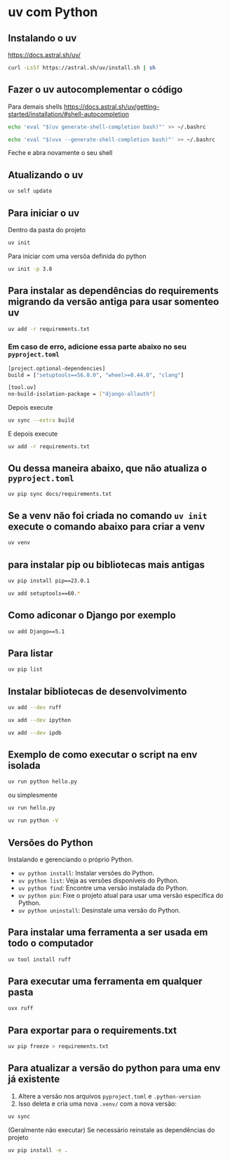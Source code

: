 # uv com Python

## Instalando o uv

https://docs.astral.sh/uv/

```bash
curl -LsSf https://astral.sh/uv/install.sh | sh
```

## Fazer o uv autocomplementar o código
Para demais shells https://docs.astral.sh/uv/getting-started/installation/#shell-autocompletion
```bash
echo 'eval "$(uv generate-shell-completion bash)"' >> ~/.bashrc
```
```bash
echo 'eval "$(uvx --generate-shell-completion bash)"' >> ~/.bashrc
```
Feche e abra novamente o seu shell

## Atualizando o uv
```bash
uv self update
```

## Para iniciar o uv
Dentro da pasta do projeto
```bash
uv init
```
Para iniciar com uma versõa definida do python
```bash
uv init -p 3.8
```

## Para instalar as dependências do requirements migrando da versão antiga para usar somenteo uv
```bash
uv add -r requirements.txt
```

### Em caso de erro, adicione essa parte abaixo no seu `pyproject.toml`
```bash
[project.optional-dependencies]
build = ["setuptools==56.0.0", "wheel>=0.44.0", "clang"]

[tool.uv]
no-build-isolation-package = ["django-allauth"]
```
Depois execute
```bash
uv sync --extra build
```
E depois execute
```bash
uv add -r requirements.txt
```

## Ou dessa maneira abaixo, que não atualiza o `pyproject.toml`
```bash
uv pip sync docs/requirements.txt
```

## Se a venv não foi criada no comando `uv init` execute o comando abaixo para criar a venv
```bash
uv venv
```

## para instalar pip ou bibliotecas mais antigas
```bash
uv pip install pip==23.0.1
```
```bash
uv add setuptools==60.*
```

## Como adiconar o Django por exemplo
```bash
uv add Django==5.1
```

## Para listar
```bash
uv pip list
```

## Instalar bibliotecas de desenvolvimento
```bash
uv add --dev ruff
```
```bash
uv add --dev ipython
```
```bash
uv add --dev ipdb
```

## Exemplo de como executar o script na env isolada
```bash
uv run python hello.py
```
ou simplesmente
```bash
uv run hello.py
```
```bash
uv run python -V
```

## Versões do Python
Instalando e gerenciando o próprio Python.

- `uv python install`: Instalar versões do Python.
- `uv python list`: Veja as versões disponíveis do Python.
- `uv python find`: Encontre uma versão instalada do Python.
- `uv python pin`: Fixe o projeto atual para usar uma versão específica do Python.
- `uv python uninstall`: Desinstale uma versão do Python.

## Para instalar uma ferramenta a ser usada em todo o computador
```bash
uv tool install ruff
```

## Para executar uma ferramenta em qualquer pasta
```bash
uvx ruff
```

## Para exportar para o requirements.txt
```bash
uv pip freeze > requirements.txt
```

## Para atualizar a versão do python para uma env já existente
1. Altere a versão nos arquivos `pyproject.toml` e `.python-version`
2. Isso deleta e cria uma nova `.venv/` com a nova versão:
```bash
uv sync
```
(Geralmente não executar) Se necessário reinstale as dependências do projeto
```bash
uv pip install -e .
```


